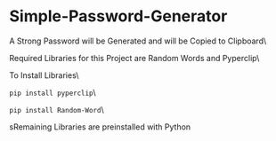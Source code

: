 # Simple-Password-Generator
A Strong Password will be Generated and will be Copied to Clipboard\

Required Libraries for this Project are Random Words and Pyperclip\

To Install Libraries\

`pip install pyperclip`\

`pip install Random-Word`\

sRemaining Libraries are preinstalled with Python
